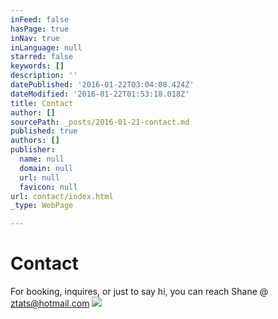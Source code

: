 ```yaml
---
inFeed: false
hasPage: true
inNav: true
inLanguage: null
starred: false
keywords: []
description: ''
datePublished: '2016-01-22T03:04:08.424Z'
dateModified: '2016-01-22T01:53:18.018Z'
title: Contact
author: []
sourcePath: _posts/2016-01-21-contact.md
published: true
authors: []
publisher:
  name: null
  domain: null
  url: null
  favicon: null
url: contact/index.html
_type: WebPage

---
```

# Contact

For booking, inquires, or just to say hi, you can reach Shane @ ztats@hotmail.com
![](https://the-grid-user-content.s3-us-west-2.amazonaws.com/172277b8-d8c2-4439-bf90-ed156b34d8de.jpg)